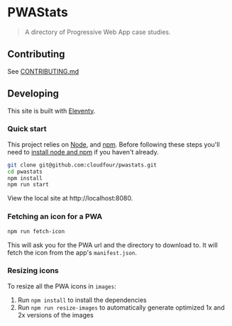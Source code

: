 # PWAStats

> A directory of Progressive Web App case studies.

## Contributing

See [CONTRIBUTING.md](.github/CONTRIBUTING.md)

## Developing

This site is built with [Eleventy](https://www.11ty.dev/).

### Quick start

This project relies on [Node](https://nodejs.org/), and [npm](https://www.npmjs.com/). Before following these steps you'll need to [install node and npm](https://blog.npmjs.org/post/85484771375/how-to-install-npm) if you haven't already.

```sh
git clone git@github.com:cloudfour/pwastats.git
cd pwastats
npm install
npm run start
```

View the local site at http://localhost:8080.

### Fetching an icon for a PWA

```sh
npm run fetch-icon
```

This will ask you for the PWA url and the directory to download to. It will fetch the icon from the app's `manifest.json`.

### Resizing icons

To resize all the PWA icons in `images`:

1.  Run `npm install` to install the dependencies
2.  Run `npm run resize-images` to automatically generate optimized 1x and 2x versions of the images
